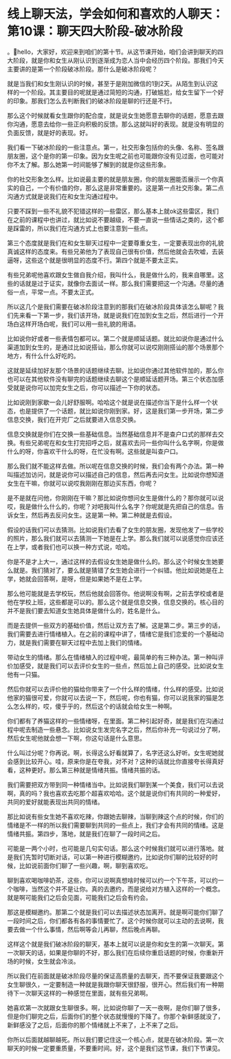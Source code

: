 # 线上聊天法，学会如何和喜欢的人聊天：第10课：聊天四大阶段-破冰阶段

。🎼hello，大家好，欢迎来到咱们的第十节。从这节课开始，咱们会讲到聊天的四大阶段，就是你和女生从刚认识到逐渐成为恋人当中会经历四个阶段。那我们今天主要讲的是第一个阶段破冰阶段。那什么是破冰阶段呢？

就是当我们和女生刚认识的时候，甚至于是刚加微信的1到2天。从陌生到认识这样的一个阶段。其主要目的呢就是通过简短的沟通，打破尴尬，给女生留下一个好的印象。那我们怎么去判断我们的破冰阶段是聊的行还是不行。

那么这个时候就看女生跟你的配合度，就是说女生她愿意去聊你的话题，愿意去跟你沟通，愿意去给你一些正向积极的反馈。那么这就叫好的表现。就是没有明显的负面反馈，就是好的表现。好。

我们看一下破冰阶段的一些注意点。第一，社交形象包括你的头像、名称、签名跟朋友圈，这个是你的第一印象。因为女生呢之前也可能跟你没有见过面，也可能对你不太了解。那么她第一时间能够了解到的就是你这些形象。

你的社交形象怎么样。比如说最主要的就是朋友圈，你的朋友圈能否展示一个你真实的自己，一个有价值的你，那么这是非常重要的。这是第一点社交形象。第二点沟通方式就是说我们在和女生沟通过程中。

只要不踩到一些不礼貌不犯错这样的一些雷区，那么基本上就ok这些雷区，我们在之前的课程中也讲过，就比如说不要越级，不要一直说一些情话之类的，这个都是踩雷的，所以我们在沟通方式上也要注意到一些点。

第三个态度就是我们在和女生聊天过程中一定要尊重女生，一定要表现出你的礼貌真诚这样的态度来。有些兄弟他为了表现自己很有价值，然后他就会去吹嘘，去装逼呀，这些这个就是很明显的态度不行。第四个就是不要太正实。

有些兄弟呢他喜欢跟女生做自我介绍，我叫什么，我是做什么的，我来自哪里。这些的话就是过于证实，就像你去面试一样。那么我们需要把这一个沟通。尽量的通俗一点，平常一点。不要太正式。

所以这几个是我们需要在破冰阶段注意到的那我们在破冰阶段具体该怎么聊呢？我们先来看一下第一步，我们该开场，就是说我们在加到女生之后，然后进行一个开场白这样开场白呢，我们可以用一些礼貌的用语。

比如说你好或者一些表情包都可以。第二个就是顺延话题。就比如说你是通过什么渠道加到女生的，是通过比如说搭讪，那么你就可以说哎刚刚搭讪的那个场景那个地方，有什么什么好吃的。

这就是延续加好友那个场景的话题继续去聊。比如说你通过其他软件加的，那么你也可以在其他软件没有聊完的话题继续去聊这个是顺延话题开场。第三个状态加感受就是说你可以加完女生之后，你可以描述一下你的状态。

比如说刚到家歇一会儿好舒服啊。哈哈这个就是说在描述你当下是什么样一个状态，也是提供了一个话题，就比如说你刚到家。好，这是我们第一步开场，第二步信息交换，我们在开完厂之后就要进入信息交换。

信息交换就是你们在交换一些基础信息。当然基础信息并不是查户口式的那样去交换。有些兄弟呢在和女生打完招呼之后，就喜欢去问一些你叫什么名字啊，你是做什么的呀，你喜欢干什么的呀，在忙没有啊。这些就是叫查户口。

那么我们就不能这样去做。所以呢在信息交换的时候，我们会有两个办法。第一种叫描述加访问，就是说你可以描述自己的信息，然后再去问女生。比如说你想知道女生在干嘛，你就可以说哎我刚刚在那边买东西，你呢？

是不是就在问他，你刚刚在干嘛？那比如说你想问女生是做什么的？那你就可以说哎，我是做什么什么的，你呢？对吧我叫什么名字？你呢就是先把自己的信息。告诉女生，然后再去反问女生。这是第一种。第二种就是去假设。

假设的话我们可以去猜测。比如说我们去看了女生的朋友圈，发现他发了一些学校的照片，那么我们就可以去猜测一下她是在上学。那么我们就可以说感觉你应该还在上学，或者我们也可以换一种方式说，哈哈。

你是不是才上大一，通过这样的去假设女生她是做什么的。那么这个时候女生她要么就是。我们猜对了，要么就是猜错了女生她会进行一个纠错。他比如说她是在上学，她就会回答啊，是呀，但是如果她不是在上学。

那么他可能就是去学校玩，然后他就会回答你。他说啊没有啊，之前去学校或者是他在学校上班，这些都是可以的。那么这个就是信息交换，信息交换的。核心目的并不是我们要去知道女生她具体是做什么的，姓名是什么。

而是去提供一些双方的基础价值，然后让双方去了解。这是第二步。第三步的话，我们需要去进行情绪植入。在之前的课程中讲了，情绪它是我们恋爱的一个基础动力，就是我们需要在聊天过程中去加上我们的情绪。

带动女生的情绪。那么在情绪植入的过程中呢，最简单的有三种办法。第一种叫评价加感受，就是我们可以去评价女生的一些点，然后加上自己的感受。比如说女生他有一只猫。

然后你就可以去评价他的猫给你带来了一个什么样的情绪，什么样的感受。比如说他家的猫很可爱，你就可以去说一下，然后呢，你也有猫，你可以说我家的猫是怎么怎么样的，哎，傻乎乎的，然后这个的话就会给女生一种啊。

你们都有了养猫这样的一些情绪呀，在里面。第二种引起好奇，就是我们在沟通过程中呢去制造一些悬念。比如说女生发完名字之后，然后你补充一句说过分了啊，然后女生呢他就会想一下啊，你这句话是什么意思。

什么叫过分呢？你再说。啊，长得这么好看就算了，名字还这么好听。女生呢她就会感到比较开心。哇，原来你是在夸我，对不对？这种的话就比你直接夸长得真好看，这种更好。那么第三种就是情绪共振。情绪共振的话。

我们需要把双方带到同一种情绪当中。比如说我们聊到某一个美食，我们可以去说啊，真的吗？我也喜欢去吃那个超喜欢哈哈。这个就是说你们有共同的一种爱好，共同的爱好就能表现出共同的情绪。

那比如说有些女生她不喜欢吃辣，你跟她去聊辣，当聊到辣这个点的时候，你们的情绪是不一样的所以我们需要聊到共同的一些点上，我们才会有共同的情绪。这是情绪共振。第四步，落地，就是我们在聊了一段时间之后。

可能是一两个小时，也可能是几句实句话。那么这个时候我们就可以进行落地。就是我们先暂时切断对话，可以第一种进行模糊邀约，比如说你们聊的比较好的时候，比如说前面你们聊了一些兴趣，啊，聊到喜欢吃。

聊到喜欢喝咖啡奶茶，这些，你可以说啊真想啥时候可以约一个下午茶，可以约一个咖啡，当然这个并不是让你。真的去邀约，而是说给对方植入这样的一个概念。就是啊可能我们之后会见面，可能我们之后会有约会。

那这是模糊邀约。那第二个就是我们可以去描述状态加离开。就是啊可能你们聊了一段时间之后，你们都各有各的事情要忙了。这个时候你就可以主动的去说啊，我要去做一个什么事情，然后啊等会儿再聊，然后晚点再聊。

这样这个就是我们破冰阶段的聊天，基本上就可以说是你和女生的第一次聊天。第一次聊天的话，如果是你聊的不好，那么我们在后续你重启话题的时候，你重新开场的时候，女生就会冷淡。

所以我们在前面就是破冰阶段尽量的保证高质量的去聊天，而不要保证我要跟这个女生聊很久，一定要制造一种就是我跟你聊天很舒服，很开心。然后我们有一种期待下一次聊天这样的一种感觉在里面，就有些兄弟啊。

她喜欢第一次就跟女生聊很多。啊，比如说你聊了一天一夜啊，是你们聊了很多，但是你们聊完之后，后面你们的整个状态就慢慢的下降了。你那个新鲜感就没了，新鲜感没了之后，后面你的那个情绪就上不来了，上不来了之后。

你所以后面就越聊越死。所以我们要记住这一个核心点，就是在破冰阶段。第一次聊天的时候一定要重质量，不要重时间。好，这个是我们这节课，我们下节课见。

